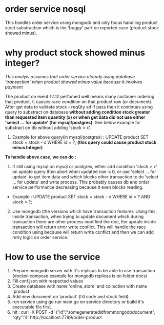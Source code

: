 # order service nosql
This handles order service using mongodb and only focus handling product stoct substraction which is the 'buggy' part on reported case (product stock showed minus).

# why product stock showed minus integer?

*This analyis assumes that order service already using database 'transaction' when product showed minus value because it involves payment*

The product on event 12.12 perfomed well means many customer ordering that product. It causes race condition on that product row (or document). After get data to validate stock - reqQty ad if pass then it continues using query to substract on database **without adding condition stock greater than requested item quantity (x) or when get data did not use either 'select ... for update' (for mysql/postgres)**. See below example for substract on db without adding 'stock > x'.
1. Example for above query(in mysql/postgres) : UPDATE product SET stock = stock - x WHERE id = ?; **(this query could cause product stock minus Integer)**

**To handle above case, we can do :**
1. If still using mysql on mysql or postgres, either add condition 'stock > x' on update query then abort when updated row is 0, or use 'select ... for update' to get item data and which blocks other transaction to do 'select ... for update' and write process. This probably causes db and order service performance decreasing because it even blocks reading.
- Example : UPDATE product SET stock = stock - x WHERE id = ? AND stock > ?; 

2. Use mongodb (the versions which have transaction feature). Using this, inside transaction, when trying to update document which during transaction there are other process modified the doc, the update inside transaction will return error write conflict. This will handle the race condition using because will return write conflict and then we can add retry logic on order service.

# How to use the service
1. Prepare mongodb server with it's replicas to be able to use transaction (docker-compose example for mongodb replicas is on folder docs)
2. Fill conf.json with respected values
3. Create database with name 'online_store' and collection with name 'product'
4. Add new document on 'product' (fill code and stock field)
5. run service using go run main.go on service directory or build it's executable file first.
6. hit : curl -X POST -d '{"id":"somegeneratedidfrommongodbdocument", "qty":1}' http://localhost:7789/order-product